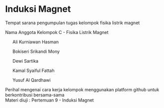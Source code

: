 # Induksi Magnet
Tempat sarana pengumpulan tugas kelompok fisika listrik magnet

Nama Anggota Kelompok C - Fisika Listrik Magnet
<ol>Ali Kurniawan Hasman</ol>
<ol>Bokiseri Srikandi Mony</ol>
<ol>Dewi Sartika</ol>
<ol>Kamal Syaiful Fattah</ol>
<ol>Yusuf Al Qardhawi</ol>

Perihal mengenai cara kerja kelompok menggunakan platform github untuk berkontribusi bersama-sama<br>
Materi diuji : Pertemuan 9 - Induksi Magnet

